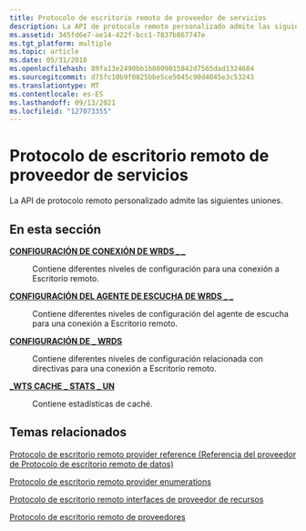 ```yaml
---
title: Protocolo de escritorio remoto de proveedor de servicios
description: La API de protocolo remoto personalizado admite las siguientes uniones.
ms.assetid: 345fd6e7-ae14-422f-bcc1-7837b867747e
ms.tgt_platform: multiple
ms.topic: article
ms.date: 05/31/2018
ms.openlocfilehash: 89fa13e2490bb1b0809015842d7565dad1324684
ms.sourcegitcommit: d75fc10b9f0825bbe5ce5045c90d4045e3c53243
ms.translationtype: MT
ms.contentlocale: es-ES
ms.lasthandoff: 09/13/2021
ms.locfileid: "127073355"
---
```

# <a name="remote-desktop-protocol-provider-unions"></a>Protocolo de escritorio remoto de proveedor de servicios

La API de protocolo remoto personalizado admite las siguientes uniones.

## <a name="in-this-section"></a>En esta sección

<dl> <dt>

[**CONFIGURACIÓN DE CONEXIÓN DE WRDS \_ \_**](/windows/desktop/api/Wtsdefs/ns-wtsdefs-wrds_connection_setting)
</dt> <dd>

Contiene diferentes niveles de configuración para una conexión a Escritorio remoto.

</dd> <dt>

[**CONFIGURACIÓN DEL AGENTE DE ESCUCHA DE WRDS \_ \_**](/windows/desktop/api/Wtsdefs/ns-wtsdefs-wrds_listener_setting)
</dt> <dd>

Contiene diferentes niveles de configuración del agente de escucha para una conexión a Escritorio remoto.

</dd> <dt>

[**CONFIGURACIÓN DE \_ WRDS**](/windows/desktop/api/Wtsdefs/ns-wtsdefs-wrds_setting)
</dt> <dd>

Contiene diferentes niveles de configuración relacionada con directivas para una conexión a Escritorio remoto.

</dd> <dt>

[**\_WTS CACHE \_ STATS \_ UN**](/windows/desktop/api/Wtsdefs/ns-wtsdefs-wts_cache_stats_un)
</dt> <dd>

Contiene estadísticas de caché.

</dd> </dl>

## <a name="related-topics"></a>Temas relacionados

<dl> <dt>

[Protocolo de escritorio remoto provider reference (Referencia del proveedor de Protocolo de escritorio remoto de datos)](custom-remote-protocol-reference.md)
</dt> <dt>

[Protocolo de escritorio remoto provider enumerations](custom-remote-protocol-enumerations.md)
</dt> <dt>

[Protocolo de escritorio remoto interfaces de proveedor de recursos](custom-remote-protocol-interfaces.md)
</dt> <dt>

[Protocolo de escritorio remoto de proveedores](custom-remote-protocol-structures.md)
</dt> </dl>

 

 




